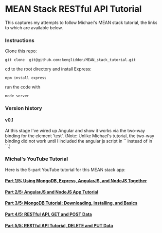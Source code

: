 # MEAN Stack RESTful API Tutorial
This captures my attempts to follow Michael's MEAN stack tutorial, the
links to which are available below.

<h3>Instructions</h3>

Clone this repo:

    git clone  git@github.com:kenglidden/MEAN_stack_tutorial.git


cd to the root directory and install Express:

    npm install express


run the code with 

    node server

<h3>Version history</h3>
<h4>v0.1</h4> At this stage I've wired up Angular and show it works via the two-way binding for the element 'test'.  (Note: Unlike Michael's tutorial, the two-way binding did not work until I included the angular js script in `<head>` instead of in `<body>`.)

<h3>Michal's YouTube Tutorial</h3>

Here is the 5-part YouTube tutorial for this MEAN stack app:

<h4><a href="https://www.youtube.com/watch?v=kHV7gOHvNdk">Part 1/5: Using MongoDB, Express, AngularJS, and NodeJS Together</a></h4>

<h4><a href="https://www.youtube.com/watch?v=7F1nLajs4Eo">Part 2/5: AngularJS and NodeJS App Tutorial</a></h4>

<h4><a href="https://www.youtube.com/watch?v=oVIeMfvgTz8">Part 3/5: MongoDB Tutorial: Downloading, Installing, and Basics</a></h4>

<h4><a href="https://www.youtube.com/watch?v=iFsYJG3fGro">Part 4/5: RESTful API, GET and POST Data</a></h4>

<h4><a href="https://www.youtube.com/watch?v=06_SIzYXgqQ">Part 5/5: RESTful API Tutorial, DELETE and PUT Data</a></h4>

